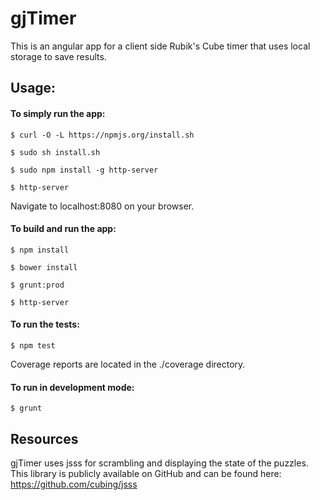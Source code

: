 # gjTimer

This is an angular app for a client side Rubik's Cube timer that uses local storage to save results.

## Usage:

#### To simply run the app:

    $ curl -O -L https://npmjs.org/install.sh
  
    $ sudo sh install.sh

    $ sudo npm install -g http-server
  
    $ http-server
  
Navigate to localhost:8080 on your browser.
  
#### To build and run the app:

    $ npm install
  
    $ bower install

    $ grunt:prod

    $ http-server
  
#### To run the tests:

    $ npm test
    
Coverage reports are located in the ./coverage directory.
  
#### To run in development mode:
  
    $ grunt
    
## Resources

gjTimer uses jsss for scrambling and displaying the state of the puzzles.
This library is publicly available on GitHub and can be found here:
https://github.com/cubing/jsss
